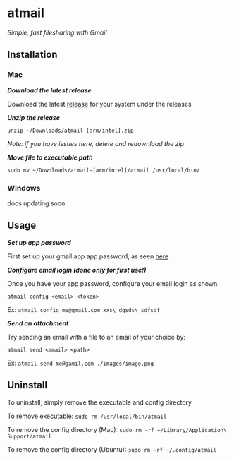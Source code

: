 # atmail

_Simple, fast filesharing with Gmail_

## Installation

### Mac
**_Download the latest release_**

Download the latest [release](https://github.com/ShahRishi/atmail/releases/tag/v0.0.0) for your system under the releases

**_Unzip the release_**

`unzip ~/Downloads/atmail-[arm/intel].zip`

_Note: if you have issues here, delete and redownload the zip_

**_Move file to executable path_**

`sudo mv ~/Downloads/atmail-[arm/intel]/atmail /usr/local/bin/`


### Windows 
docs updating soon


## Usage
_**Set up app password**_

First set up your gmail app app password, as seen [here](https://support.google.com/accounts/answer/185833?hl=en)

_**Configure email login (done only for first use!)**_

Once you have your app password, configure your email login as shown:

`atmail config <email> <token>`

Ex: `atmail config me@gmail.com xxs\ dgsds\ sdfsdf` 

_**Send an attachment**_

Try sending an email with a file to an email of your choice by:

`atmail send <email> <path>`

Ex: `atmail send me@gamil.com ./images/image.png`

## Uninstall 
To uninstall, simply remove the executable and config directory 

To remove executable:
`sudo rm /usr/local/bin/atmail`

To remove the config directory (Mac):
`sudo rm -rf ~/Library/Application\ Support/atmail`

To remove the config directory (Ubuntu):
`sudo rm -rf ~/.config/atmail`

